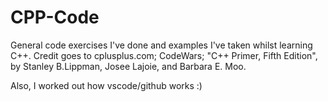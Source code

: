 # CPP-Code

General code exercises I've done and examples I've taken whilst learning C++.
Credit goes to cplusplus.com; CodeWars; "C++ Primer, Fifth Edition", by Stanley B.Lippman, Josee Lajoie, and Barbara E. Moo.

Also, I worked out how vscode/github works :)
